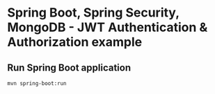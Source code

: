 # Spring Boot, Spring Security, MongoDB - JWT Authentication & Authorization example

## Run Spring Boot application
```
mvn spring-boot:run
```
